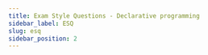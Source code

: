 ```yaml
---
title: Exam Style Questions - Declarative programming
sidebar_label: ESQ
slug: esq
sidebar_position: 2
---
```

